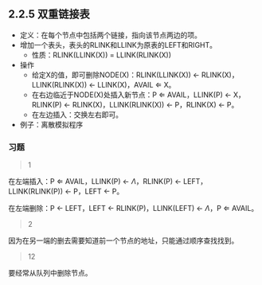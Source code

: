 ## 2.2.5 双重链接表

- 定义：在每个节点中包括两个链接，指向该节点两边的项。
- 增加一个表头，表头的RLINK和LLINK为原表的LEFT和RIGHT。
  - 性质：RLINK(LLINK(X)) = LLINK(RLINK(X))
- 操作
  - 给定X的值，即可删除NODE(X)：RLINK(LLINK(X)) $\leftarrow$ RLINK(X)，LLINK(RLINK(X)) $\leftarrow$ LLINK(X)，AVAIL $\Leftarrow$ X。
  - 在右边临近于NODE(X)处插入新节点：P $\Leftarrow$ AVAIL，LLINK(P) $\leftarrow$ X，RLINK(P) $\leftarrow$ RLINK(X)，LLINK(RLINK(X)) $\leftarrow$ P，RLINK(X) $\leftarrow$ P。
  - 在左边插入：交换左右即可。
- 例子：离散模拟程序

### 习题

> 1

在左端插入：P $\Leftarrow$ AVAIL，LLINK(P) $\leftarrow$ $\Lambda$，RLINK(P) $\leftarrow$ LEFT，LLINK(RLINK(P)) $\leftarrow$ P，LEFT $\leftarrow$ P。

在左端删除：P $\leftarrow$ LEFT，LEFT $\leftarrow$ RLINK(P)，LLINK(LEFT) $\leftarrow$ $\Lambda$，P $\Leftarrow$ AVAIL。

> 2

因为在另一端的删去需要知道前一个节点的地址，只能通过顺序查找找到。

> 12

要经常从队列中删除节点。

